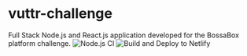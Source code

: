 # vuttr-challenge
Full Stack Node.js and React.js application developed for the BossaBox platform challenge.
![Node.js CI](https://github.com/leodaiub/vuttr-challenge/workflows/Node.js%20CI/badge.svg?branch=master)
![Build and Deploy to Netlify](https://github.com/leodaiub/vuttr-challenge/workflows/Build%20and%20Deploy%20to%20Netlify/badge.svg)
